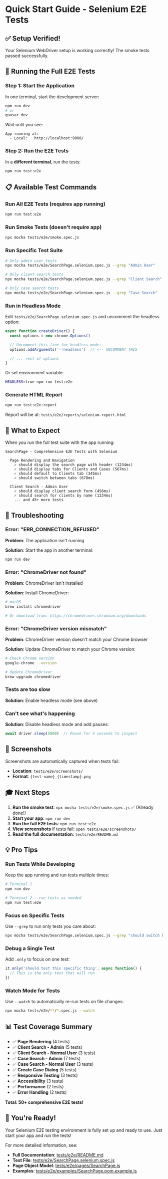 # Quick Start Guide - Selenium E2E Tests

## ✅ Setup Verified!

Your Selenium WebDriver setup is working correctly! The smoke tests passed successfully.

## 🚀 Running the Full E2E Tests

### Step 1: Start the Application

In one terminal, start the development server:

```bash
npm run dev
# or
quasar dev
```

Wait until you see:
```
App running at:
  - Local:   http://localhost:9000/
```

### Step 2: Run the E2E Tests

In a **different terminal**, run the tests:

```bash
npm run test:e2e
```

## 📋 Available Test Commands

### Run All E2E Tests (requires app running)
```bash
npm run test:e2e
```

### Run Smoke Tests (doesn't require app)
```bash
npx mocha tests/e2e/smoke.spec.js
```

### Run Specific Test Suite
```bash
# Only admin user tests
npx mocha tests/e2e/SearchPage.selenium.spec.js --grep "Admin User"

# Only client search tests
npx mocha tests/e2e/SearchPage.selenium.spec.js --grep "Client Search"

# Only case search tests
npx mocha tests/e2e/SearchPage.selenium.spec.js --grep "Case Search"
```

### Run in Headless Mode
Edit `tests/e2e/SearchPage.selenium.spec.js` and uncomment the headless option:

```javascript
async function createDriver() {
  const options = new chrome.Options()

  // Uncomment this line for headless mode:
  options.addArguments('--headless')  // <-- UNCOMMENT THIS

  // ... rest of options
}
```

Or set environment variable:
```bash
HEADLESS=true npm run test:e2e
```

### Generate HTML Report
```bash
npm run test:e2e:report
```

Report will be at: `tests/e2e/reports/selenium-report.html`

## 🎯 What to Expect

When you run the full test suite with the app running:

```
SearchPage - Comprehensive E2E Tests with Selenium

  Page Rendering and Navigation
    ✓ should display the search page with header (1234ms)
    ✓ should display tabs for Clients and Cases (567ms)
    ✓ should default to Clients tab (345ms)
    ✓ should switch between tabs (678ms)

  Client Search - Admin User
    ✓ should display client search form (456ms)
    ✓ should search for clients by name (1234ms)
    ... and 45+ more tests
```

## 🔧 Troubleshooting

### Error: "ERR_CONNECTION_REFUSED"
**Problem**: The application isn't running

**Solution**: Start the app in another terminal:
```bash
npm run dev
```

### Error: "ChromeDriver not found"
**Problem**: ChromeDriver isn't installed

**Solution**: Install ChromeDriver:
```bash
# macOS
brew install chromedriver

# Or download from: https://chromedriver.chromium.org/downloads
```

### Error: "ChromeDriver version mismatch"
**Problem**: ChromeDriver version doesn't match your Chrome browser

**Solution**: Update ChromeDriver to match your Chrome version:
```bash
# Check Chrome version
google-chrome --version

# Update ChromeDriver
brew upgrade chromedriver
```

### Tests are too slow
**Solution**: Enable headless mode (see above)

### Can't see what's happening
**Solution**: Disable headless mode and add pauses:
```javascript
await driver.sleep(5000)  // Pause for 5 seconds to inspect
```

## 📸 Screenshots

Screenshots are automatically captured when tests fail:
- **Location**: `tests/e2e/screenshots/`
- **Format**: `{test-name}_{timestamp}.png`

## 🎓 Next Steps

1. **Run the smoke test**: `npx mocha tests/e2e/smoke.spec.js` ✅ (Already done!)
2. **Start your app**: `npm run dev`
3. **Run the full E2E tests**: `npm run test:e2e`
4. **View screenshots** if tests fail: `open tests/e2e/screenshots/`
5. **Read the full documentation**: `tests/e2e/README.md`

## 💡 Pro Tips

### Run Tests While Developing
Keep the app running and run tests multiple times:
```bash
# Terminal 1
npm run dev

# Terminal 2 - run tests as needed
npm run test:e2e
```

### Focus on Specific Tests
Use `--grep` to run only tests you care about:
```bash
npx mocha tests/e2e/SearchPage.selenium.spec.js --grep "should switch between tabs"
```

### Debug a Single Test
Add `.only` to focus on one test:
```javascript
it.only('should test this specific thing', async function() {
  // This is the only test that will run
})
```

### Watch Mode for Tests
Use `--watch` to automatically re-run tests on file changes:
```bash
npx mocha tests/e2e/**/*.spec.js --watch
```

## 📊 Test Coverage Summary

- ✅ **Page Rendering** (4 tests)
- ✅ **Client Search - Admin** (5 tests)
- ✅ **Client Search - Normal User** (3 tests)
- ✅ **Case Search - Admin** (7 tests)
- ✅ **Case Search - Normal User** (3 tests)
- ✅ **Create Case Dialog** (5 tests)
- ✅ **Responsive Testing** (3 tests)
- ✅ **Accessibility** (3 tests)
- ✅ **Performance** (2 tests)
- ✅ **Error Handling** (2 tests)

**Total: 50+ comprehensive E2E tests!**

## 🎉 You're Ready!

Your Selenium E2E testing environment is fully set up and ready to use. Just start your app and run the tests!

For more detailed information, see:
- **Full Documentation**: [tests/e2e/README.md](README.md)
- **Test File**: [tests/e2e/SearchPage.selenium.spec.js](SearchPage.selenium.spec.js)
- **Page Object Model**: [tests/e2e/pages/SearchPage.js](pages/SearchPage.js)
- **Examples**: [tests/e2e/examples/SearchPage.pom.example.js](examples/SearchPage.pom.example.js)

